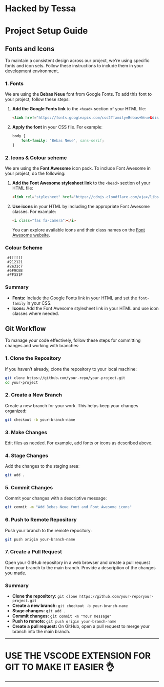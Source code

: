 # Hacked by Tessa

# Project Setup Guide

## Fonts and Icons

To maintain a consistent design across our project, we're using specific fonts and icon sets. Follow these instructions to include them in your development environment.

### 1. Fonts

We are using the **Bebas Neue** font from Google Fonts. To add this font to your project, follow these steps:

1. **Add the Google Fonts link** to the `<head>` section of your HTML file:

    ```html
    <link href="https://fonts.googleapis.com/css2?family=Bebas+Neue&display=swap" rel="stylesheet">
    ```

2. **Apply the font** in your CSS file. For example:

    ```css
    body {
        font-family: 'Bebas Neue', sans-serif;
    }
    ```

### 2. Icons & Colour scheme

We are using the **Font Awesome** icon pack. To include Font Awesome in your project, do the following:

1. **Add the Font Awesome stylesheet link** to the `<head>` section of your HTML file:

    ```html
    <link rel="stylesheet" href="https://cdnjs.cloudflare.com/ajax/libs/font-awesome/6.5.2/css/all.min.css">
    ```

2. **Use icons** in your HTML by including the appropriate Font Awesome classes. For example:

    ```html
    <i class="fas fa-camera"></i>
    ```

    You can explore available icons and their class names on the [Font Awesome website](https://fontawesome.com/icons).
### Colour Scheme
     #ffffff 
     #212121
     #2e31c7
     #6F9CEB
     #FF331F
### Summary

- **Fonts:** Include the Google Fonts link in your HTML and set the `font-family` in your CSS.
- **Icons:** Add the Font Awesome stylesheet link in your HTML and use icon classes where needed.

## Git Workflow

To manage your code effectively, follow these steps for committing changes and working with branches:

### 1. Clone the Repository

If you haven’t already, clone the repository to your local machine:

```bash
git clone https://github.com/your-repo/your-project.git
cd your-project
```

### 2. Create a New Branch

Create a new branch for your work. This helps keep your changes organized:

```bash
git checkout -b your-branch-name
```

### 3. Make Changes

Edit files as needed. For example, add fonts or icons as described above.

### 4. Stage Changes

Add the changes to the staging area:

```bash
git add .
```

### 5. Commit Changes

Commit your changes with a descriptive message:

```bash
git commit -m "Add Bebas Neue font and Font Awesome icons"
```

### 6. Push to Remote Repository

Push your branch to the remote repository:

```bash
git push origin your-branch-name
```

### 7. Create a Pull Request

Open your GitHub repository in a web browser and create a pull request from your branch to the main branch. Provide a description of the changes you made.

### Summary

- **Clone the repository:** `git clone https://github.com/your-repo/your-project.git`
- **Create a new branch:** `git checkout -b your-branch-name`
- **Stage changes:** `git add .`
- **Commit changes:** `git commit -m "Your message"`
- **Push to remote:** `git push origin your-branch-name`
- **Create a pull request:** On GitHub, open a pull request to merge your branch into the main branch.

---
# USE THE VSCODE EXTENSION FOR GIT TO MAKE IT EASIER 👌

---
